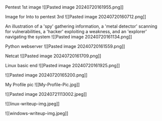 Pentest 1st image
![[Pasted image 20240720161955.png]]

Image for Into to pentest 3rd 
![[Pasted image 20240720160712.png]]

An illustration of a 'spy' gathering information, a 'metal detector' scanning for vulnerabilities, a 'hacker' exploiting a weakness, and an 'explorer' navigating the system
![[Pasted image 20240720161134.png]]

Python webserver
![[Pasted image 20240720161559.png]]

Netcat 
![[Pasted image 20240720161709.png]]

Linux basic end
![[Pasted image 20240720161925.png]]

![[Pasted image 20240720165200.png]]

My Profile pic 
![[My-Profile-Pic.jpg]]

![[Pasted image 20240721113002.jpeg]]

![[linux-writeup-img.jpeg]]

![[windows-writeup-img.jpeg]]